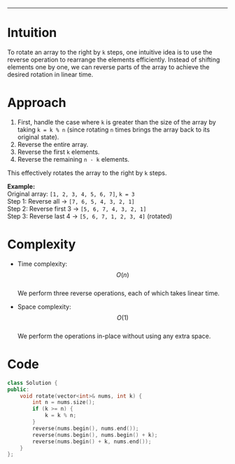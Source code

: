 
---

# Intuition
<!-- Describe your first thoughts on how to solve this problem. -->
To rotate an array to the right by `k` steps, one intuitive idea is to use the reverse operation to rearrange the elements efficiently. Instead of shifting elements one by one, we can reverse parts of the array to achieve the desired rotation in linear time.

# Approach
<!-- Describe your approach to solving the problem. -->
1. First, handle the case where `k` is greater than the size of the array by taking `k = k % n` (since rotating `n` times brings the array back to its original state).
2. Reverse the entire array.
3. Reverse the first `k` elements.
4. Reverse the remaining `n - k` elements.

This effectively rotates the array to the right by `k` steps.

**Example:**  
Original array: `[1, 2, 3, 4, 5, 6, 7]`, `k = 3`  
Step 1: Reverse all → `[7, 6, 5, 4, 3, 2, 1]`  
Step 2: Reverse first 3 → `[5, 6, 7, 4, 3, 2, 1]`  
Step 3: Reverse last 4 → `[5, 6, 7, 1, 2, 3, 4]` (rotated)

# Complexity
- Time complexity:  
  $$O(n)$$  
  We perform three reverse operations, each of which takes linear time.

- Space complexity:  
  $$O(1)$$  
  We perform the operations in-place without using any extra space.

# Code
```cpp
class Solution {
public:
    void rotate(vector<int>& nums, int k) {
        int n = nums.size();
        if (k >= n) {
            k = k % n;
        }
        reverse(nums.begin(), nums.end());
        reverse(nums.begin(), nums.begin() + k);
        reverse(nums.begin() + k, nums.end());
    }
};
```
